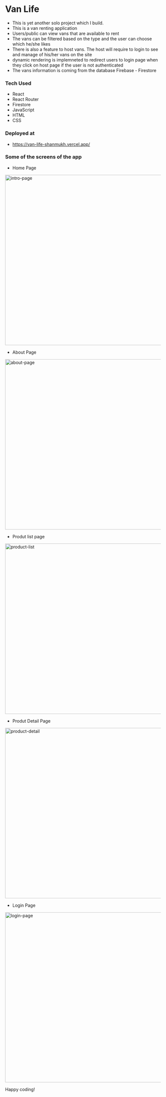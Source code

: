 # Van Life

- This is yet another solo project which I build.
- This is a van renting application
- Users/public can view vans that are available to rent
- The vans can be filtered based on the type and the user can choose which he/she likes
- There is also a feature to host vans. The host will require to login to see and manage of his/her vans on the site
- dynamic rendering is implemneted to redirect users to login page when they click on host page if the user is not authenticated
- The vans information is coming from the database Firebase - Firestore


### Tech Used

- React
- React Router
- Firestore
- JavaScript
- HTML
- CSS


### Deployed at

- https://van-life-shanmukh.vercel.app/

### Some of the screens of the app

- Home Page

<img width="549" alt="intro-page" src="https://github.com/Shanmukh459/Van-life/assets/52078988/7802fd3e-f099-4b0d-802e-c1137e978555">

- About Page

<img width="549" alt="about-page" src="https://github.com/Shanmukh459/Van-life/assets/52078988/8dbfe607-1860-4302-9ab5-27cc1c63b94b">

- Produt list page

<img width="549" alt="product-list" src="https://github.com/Shanmukh459/Van-life/assets/52078988/5a04ad98-4141-4cf2-a9c9-e4a250b48602">

- Produt Detail Page

<img width="549" alt="product-detail" src="https://github.com/Shanmukh459/Van-life/assets/52078988/9b6399dc-4875-4a7c-800e-93b6ec747f22">

- Login Page

<img width="548" alt="login-page" src="https://github.com/Shanmukh459/Van-life/assets/52078988/dbf104cf-9153-4c2a-bf81-84a7801a8a8a">


Happy coding!
